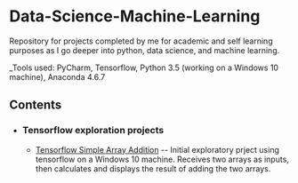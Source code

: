 # Data-Science-Machine-Learning
Repository for projects completed by me for academic and self learning purposes as I go deeper into python, data science, and machine learning.

_Tools used: PyCharm, Tensorflow, Python 3.5 (working on a Windows 10 machine), Anaconda 4.6.7

## Contents

- ### Tensorflow exploration projects

     - [Tensorflow Simple Array Addition](Tensorflow_simple_array_addition.py) -- Initial exploratory prject using tensorflow on a Windows 10 machine. Receives two arrays as inputs, then calculates and displays the result of adding the two arrays.
     
